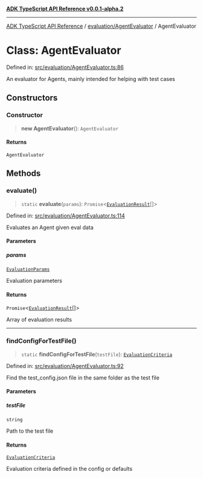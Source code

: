 [**ADK TypeScript API Reference v0.0.1-alpha.2**](../../../README.md)

***

[ADK TypeScript API Reference](../../../modules.md) / [evaluation/AgentEvaluator](../README.md) / AgentEvaluator

# Class: AgentEvaluator

Defined in: [src/evaluation/AgentEvaluator.ts:86](https://github.com/njraladdin/adk-typescript/blob/main/src/evaluation/AgentEvaluator.ts#L86)

An evaluator for Agents, mainly intended for helping with test cases

## Constructors

### Constructor

> **new AgentEvaluator**(): `AgentEvaluator`

#### Returns

`AgentEvaluator`

## Methods

### evaluate()

> `static` **evaluate**(`params`): `Promise`\<[`EvaluationResult`](../interfaces/EvaluationResult.md)[]\>

Defined in: [src/evaluation/AgentEvaluator.ts:114](https://github.com/njraladdin/adk-typescript/blob/main/src/evaluation/AgentEvaluator.ts#L114)

Evaluates an Agent given eval data

#### Parameters

##### params

[`EvaluationParams`](../interfaces/EvaluationParams.md)

Evaluation parameters

#### Returns

`Promise`\<[`EvaluationResult`](../interfaces/EvaluationResult.md)[]\>

Array of evaluation results

***

### findConfigForTestFile()

> `static` **findConfigForTestFile**(`testFile`): [`EvaluationCriteria`](../interfaces/EvaluationCriteria.md)

Defined in: [src/evaluation/AgentEvaluator.ts:92](https://github.com/njraladdin/adk-typescript/blob/main/src/evaluation/AgentEvaluator.ts#L92)

Find the test_config.json file in the same folder as the test file

#### Parameters

##### testFile

`string`

Path to the test file

#### Returns

[`EvaluationCriteria`](../interfaces/EvaluationCriteria.md)

Evaluation criteria defined in the config or defaults
